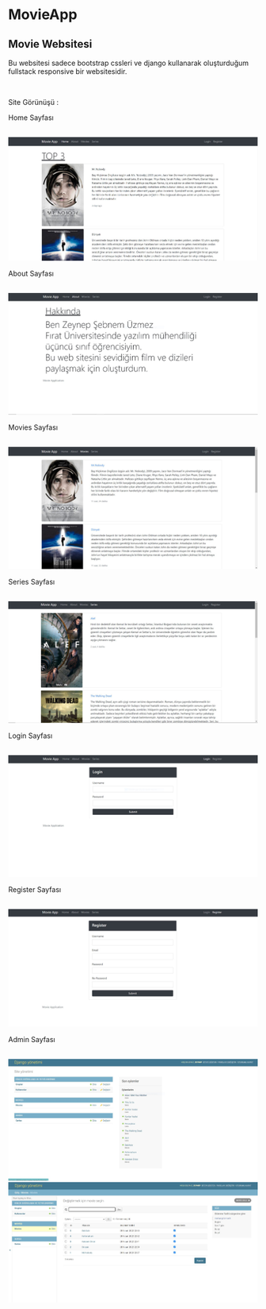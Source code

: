 # MovieApp
<h2>Movie Websitesi </h2>
        <p>Bu websitesi sadece bootstrap cssleri ve django kullanarak oluşturduğum fullstack responsive bir websitesidir.</p><br>
        <p>Site Görünüşü :</p>
        <p>Home Sayfası</p><br>
        <img src="SiteResimleri/Home.JPG" alt=""><br>
         <p>About Sayfası</p><br>
         <img src="SiteResimleri/About.JPG" alt=""><br>
         <p>Movies Sayfası</p><br>
         <img src="SiteResimleri/Movies1.JPG" alt=""><br>
         <p>Series Sayfası</p><br>
         <img src="SiteResimleri/Series1.JPG" alt=""><br>
         <p>Login Sayfası</p><br>
         <img src="SiteResimleri/Login.JPG" alt=""><br>
         <p>Register Sayfası</p><br>
         <img src="SiteResimleri/Register.JPG" alt=""><br>
         <p>Admin Sayfası</p><br>
         <img src="SiteResimleri/Admin.JPG" alt=""><br>
         <img src="SiteResimleri/Admin2.JPG" alt=""><br>
        
        
